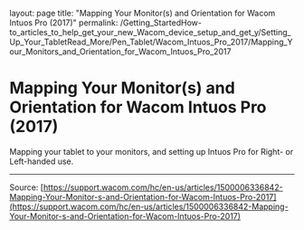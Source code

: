 layout: page
title: "Mapping Your Monitor(s) and Orientation for Wacom Intuos Pro (2017)"
permalink: /Getting_StartedHow-to_articles_to_help_get_your_new_Wacom_device_setup_and_get_y/Setting_Up_Your_TabletRead_More/Pen_Tablet/Wacom_Intuos_Pro_2017/Mapping_Your_Monitors_and_Orientation_for_Wacom_Intuos_Pro_2017

# Mapping Your Monitor(s) and Orientation for Wacom Intuos Pro (2017)

Mapping your tablet to your monitors, and setting up Intuos Pro for Right- or Left-handed use.

---
Source: [https://support.wacom.com/hc/en-us/articles/1500006336842-Mapping-Your-Monitor-s-and-Orientation-for-Wacom-Intuos-Pro-2017](https://support.wacom.com/hc/en-us/articles/1500006336842-Mapping-Your-Monitor-s-and-Orientation-for-Wacom-Intuos-Pro-2017)
